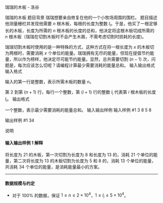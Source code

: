



瑞瑞的木板 - 洛谷














瑞瑞的木板
题目背景
瑞瑞想要亲自修复在他的一个小牧场周围的围栏。
题目描述
他测量栅栏并发现他需要 $n$ 根木板，每根的长度为整数 $l_i$。于是，他买了一根足够长的木板，长度为所需的 $n$ 根木板的长度的总和，他决定将这根木板切成所需的 $n$ 根木板（瑞瑞在切割木板时不会产生木屑，不需考虑切割时损耗的长度)。

瑞瑞切割木板时使用的是一种特殊的方式，这种方式在将一根长度为 $x$ 的木板切为两根时，需要消耗 $x$ 个单位的能量。瑞瑞拥有无尽的能量，但现在提倡节约能量，所以作为榜样，他决定尽可能节约能量。显然，总共需要切割 $(n-1)$ 次，问题是，每次应该怎么切呢？请编程计算最少需要消耗的能量总和。
输入输出格式
输入格式

输入的第一行是整数，表示所需木板的数量 $n$。

第 $2$ 到第 $(n + 1)$ 行，每行一个整数，第 $(i + 1)$ 行的整数 $l_i$ 代表第  $i$ 根木板的长度 $l_i$。
输出格式

一个整数，表示最少需要消耗的能量总和。
输入输出样例
输入样例 #1
3
8
5
8

输出样例 #1
34

说明
#### 输入输出样例 1 解释

将长度为 $21$ 的木板，第一次切割为长度为 $8$ 和长度为 $13$ 的，消耗 $21$ 个单位的能量，第二次将长度为 $13$ 的木板切割为长度为 $5$ 和 $8$ 的，消耗 $13$ 个单位的能量，共消耗 $34$ 个单位的能量，是消耗能量最小的方案。

----

#### 数据规模与约定

- 对于 $100\%$ 的数据，保证 $1\le n \le 2 \times 10^4$，$1 \leq l_i \leq 5 \times 10^4$。






